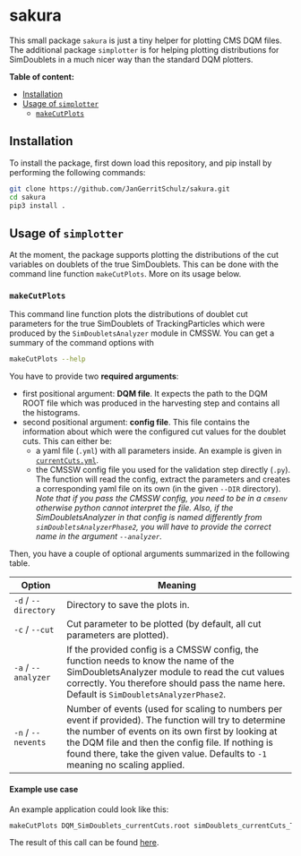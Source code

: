 # sakura

This small package `sakura` is just a tiny helper for plotting CMS DQM files. The additional package `simplotter` is for helping plotting distributions for SimDoublets in a much nicer way than the standard DQM plotters.

**Table of content:**

- [Installation](#installation)
- [Usage of `simplotter`](#usage-of--simplotter)
    - [`makeCutPlots`](#makecutplots)

## Installation
To install the package, first down load this repository, and pip install by performing the following commands:
```bash
git clone https://github.com/JanGerritSchulz/sakura.git
cd sakura
pip3 install .
```

## Usage of  `simplotter`
At the moment, the package supports plotting the distributions of the cut variables on doublets of the true SimDoublets. This can be done with the command line function `makeCutPlots`. More on its usage below.

### `makeCutPlots`
This command line function plots the distributions of doublet cut parameters for the true SimDoublets of TrackingParticles which were produced by the `SimDoubletsAnalyzer` module in CMSSW. You can get a summary of the command options with 
```bash
makeCutPlots --help
```

You have to provide two **required arguments**: 
- first positional argument: **DQM file**. It expects the path to the DQM ROOT file which was produced in the harvesting step and contains all the histograms.
- second positional argument: **config file**. This file contains the information about which were the configured cut values for the doublet cuts. This can either be:
    - a yaml file (`.yml`) with all parameters inside. An example is given in [`currentCuts.yml`](./simplotter/dataconfig/currentCuts.yml).
    - the CMSSW config file you used for the validation step directly (`.py`). The function will read the config, extract the parameters and creates a corresponding yaml file on its own (in the given `--DIR` directory). *Note that if you pass the CMSSW config, you need to be in a `cmsenv` otherwise python cannot interpret the file. Also, if the SimDoubletsAnalyzer in that config is named differently from `simDoubletsAnalyzerPhase2`, you will have to provide the correct name in the argument `--analyzer`.*

Then, you have a couple of optional arguments summarized in the following table.

| Option              | Meaning                                                                                                                                                                                                                                                                                           |
| ------------------- | ------------------------------------------------------------------------------------------------------------------------------------------------------------------------------------------------------------------------------------------------------------------------------------------------- |
| `-d` / `--directory`      | Directory to save the plots in.                                                                                                                                                                                                                                                                   |
| `-c` / `--cut`             | Cut parameter to be plotted (by default, all cut parameters are plotted).                                                                                                                                                                                                                         |
| `-a` / `--analyzer` | If the provided config is a CMSSW config, the function needs to know the name of the SimDoubletsAnalyzer module to read the cut values correctly. You therefore should pass the name here. Default is `SimDoubletsAnalyzerPhase2`.                                                                |
| `-n` / `--nevents`  | Number of events (used for scaling to numbers per event if provided). The function will try to determine the number of events on its own first by looking at the DQM file and then the config file. If nothing is found there, take the given value. Defaults to `-1` meaning no scaling applied. |

#### Example use case
An example application could look like this:
```bash
makeCutPlots DQM_SimDoublets_currentCuts.root simDoublets_currentCuts_TEST.py -d /eos/user/j/jaschulz/www/Plots/NGT/test/sakura_makeCutPlots -n 5000 -a simDoubletsAnalyzerCurrentCuts
```

The result of this call can be found [here](https://jaschulz.web.cern.ch/Plots/NGT/test/sakura_makeCutPlots/).
